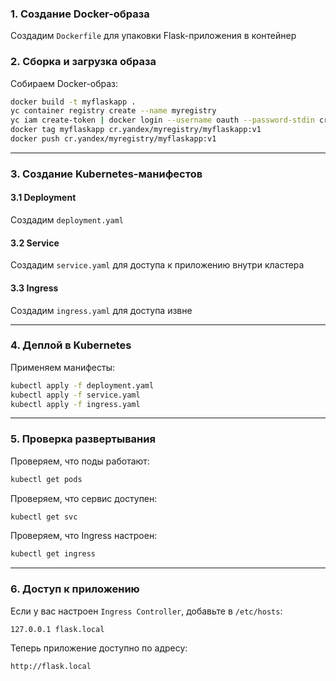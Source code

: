 ### **1. Создание Docker-образа**
Создадим `Dockerfile` для упаковки Flask-приложения в контейнер

### **2. Сборка и загрузка образа**
Собираем Docker-образ:

```sh
docker build -t myflaskapp .
yc container registry create --name myregistry
yc iam create-token | docker login --username oauth --password-stdin cr.yandex
docker tag myflaskapp cr.yandex/myregistry/myflaskapp:v1
docker push cr.yandex/myregistry/myflaskapp:v1
```

---

### **3. Создание Kubernetes-манифестов**

#### **3.1 Deployment**
Создадим `deployment.yaml`

#### **3.2 Service**
Создадим `service.yaml` для доступа к приложению внутри кластера

#### **3.3 Ingress**
Создадим `ingress.yaml` для доступа извне

---

### **4. Деплой в Kubernetes**
Применяем манифесты:

```sh
kubectl apply -f deployment.yaml
kubectl apply -f service.yaml
kubectl apply -f ingress.yaml
```

---

### **5. Проверка развертывания**
Проверяем, что поды работают:

```sh
kubectl get pods
```

Проверяем, что сервис доступен:

```sh
kubectl get svc
```

Проверяем, что Ingress настроен:

```sh
kubectl get ingress
```

---

### **6. Доступ к приложению**
Если у вас настроен `Ingress Controller`, добавьте в `/etc/hosts`:

```
127.0.0.1 flask.local
```

Теперь приложение доступно по адресу:

```
http://flask.local
```